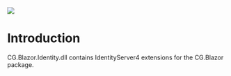 <img src="~/images/codegator-334x158.png" />

# Introduction

CG.Blazor.Identity.dll contains IdentityServer4 extensions for the CG.Blazor package.






